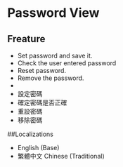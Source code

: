 # Password View

## Freature

* Set password and save it.
* Check the user entered password
* Reset password.
* Remove the password.
* 
* 設定密碼
* 確定密碼是否正確
* 重設密碼
* 移除密碼



##Localizations

* English (Base)
* 繁體中文 Chinese (Traditional) 